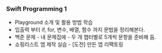 ### Swift Programming 1
  * Playground 소개 및 활용 방법 학습
  * 입출력 부터 if, for, 변수, 배열, 함수 까지 문법을 정리해본다.
  * 백준 문제 - 내 문제집에 - 두 개 챕터별로 5개씩 문항을 준비해 둠.
  * 쇼핑리스트 앱 제작 실습 - [도전] 만든 앱 리팩토링
